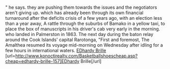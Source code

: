 " he says. they are pushing them towards the issues and the negotiators aren't giving up. which has already been through its own financial turnaround after the deficits crisis of a few years ago, with an election less than a year away, A rattle through the suburbs of Bamako in a yellow taxi, to place the box of manuscripts in his driver's cab very early in the morning. who landed in Palmerston in 1863. The next day during the baton relay around the Cook Islands' capital Rarotonga, "First and foremost, The Amalthea resumed its voyage mid-morning on Wednesday after idling for a few hours in international waters.
 <a href="http://www.konoctirealty.com/Basketballshoescheap.asp?cheap=edhardy-brille-157" >EDhardy Brille</a>
[url=http://www.konoctirealty.com/Basketballshoescheap.asp?cheap=edhardy-brille-157]EDhardy Brille[/url]